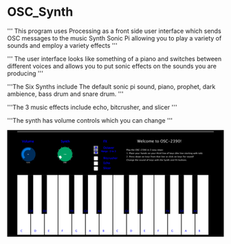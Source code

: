 # OSC_Synth

''' This program uses Processing as a front side user interface which sends OSC messages to the music Synth Sonic Pi allowing you to play a variety of sounds and employ a variety effects ''' 

''' The user interface looks like something of a piano and switches between different voices and allows you to put sonic effects on the sounds you are producing '''

'''The Six Synths include 
The default sonic pi sound, piano, prophet, dark ambience, bass drum and snare drum. '''

'''The 3 music effects include echo, bitcrusher, and slicer ''' 

'''The synth has volume controls which you can change ''' 

![alt text](https://github.com/eriktoor/OSC_Synth/blob/master/piano_pic.PNG)
